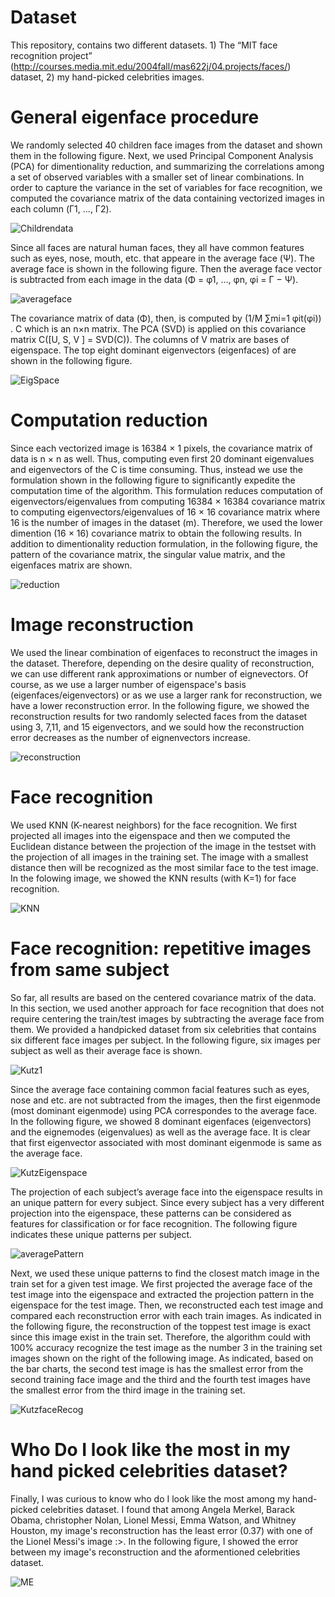 # Dataset
This repository, contains two different datasets. 1) The “MIT face recognition project” (http://courses.media.mit.edu/2004fall/mas622j/04.projects/faces/) dataset, 2) my hand-picked celebrities images.

# General eigenface procedure
We randomly selected 40 children face images from the dataset and shown them in the following figure. Next, we used Principal Component Analysis (PCA) for dimentionality reduction, and summarizing the correlations among a set of observed variables with a smaller set of linear combinations. In order to capture the variance in the set of variables for face recognition, we computed the covariance matrix of the data containing vectorized images in each column (Γ1, ..., Γ2).

![Childrendata](https://user-images.githubusercontent.com/43753085/104047465-4ee5bf80-51a7-11eb-8372-9b6b14363cdd.png)

Since all faces are natural human faces, they all have common features such as eyes, nose, mouth, etc. that appeare in the average face (Ψ). The average face is shown in the following figure. Then the average face vector is subtracted from each image in the data (Φ = φ1, ..., φn, φi = Γ − Ψ). 

![averageface](https://user-images.githubusercontent.com/43753085/104048518-f1eb0900-51a8-11eb-9ac7-b8bba5572104.png)

The covariance matrix of data (Φ), then, is computed by (1/M ∑mi=1 φit(φi)) . C which is an n×n matrix. The PCA (SVD) is applied on this covariance matrix C([U, S, V ] = SVD(C)). The columns of V matrix are bases of eigenspace. The top eight dominant eigenvectors (eigenfaces) of are shown in the following figure.

![EigSpace](https://user-images.githubusercontent.com/43753085/104048837-87869880-51a9-11eb-98e7-37639eb2e6ca.png)

# Computation reduction

Since each vectorized image is 16384 × 1 pixels, the covariance matrix of data is n × n as well. Thus, computing even first 20 dominant eigenvalues and eigenvectors of the C is time consuming. Thus, instead we use the formulation shown in the following figure to significantly expedite the computation time of the algorithm. This formulation reduces computation of eigenvectors/eigenvalues from computing 16384 × 16384 covariance matrix to computing eigenvectors/eigenvalues of 16 × 16 covariance matrix where 16 is the number of images in the dataset (m). Therefore, we used the lower dimention (16 × 16) covariance matrix to obtain the following results. In addition to dimentionality reduction formulation, in the following figure, the pattern of the covariance matrix, the singular value matrix, and the eigenfaces matrix are shown.

![reduction](https://user-images.githubusercontent.com/43753085/104049833-37103a80-51ab-11eb-91f7-8d2b90298e2a.png)

# Image reconstruction

We used the linear combination of eigenfaces to reconstruct the images in the dataset. Therefore, depending on the desire quality of reconstruction, we can use different rank approximations or number of eignevectors. Of course, as we use a larger number of eigenspace's basis (eigenfaces/eigenvectors) or as we use a larger rank for reconstruction, we have a lower reconstruction error. In the following figure, we showed the reconstruction results for two randomly selected faces from the dataset using 3, 7,11, and 15 eigenvectors, and we sould how the reconstruction error decreases as the number of eignenvectors increase.

![reconstruction](https://user-images.githubusercontent.com/43753085/104058584-92492980-51b9-11eb-9029-c21ec7ab7b83.png)

# Face recognition

We used KNN (K-nearest neighbors) for the face recognition. We first projected all images into the eigenspace and then we computed the Euclidean distance between the projection of the image in the testset with the projection of all images in the training set. The image with a smallest distance then will be recognized as the most similar face to the test image. In the folowing image, we showed the KNN results (with K=1) for face recognition.

![KNN](https://user-images.githubusercontent.com/43753085/104071170-363cd000-51ce-11eb-9e05-2b0734504bf7.png)

# Face recognition: repetitive images from same subject

So far, all results are based on the centered covariance matrix of the data. In this section, we used another approach for face recognition that does not require centering the train/test images by subtracting the average face from them. We provided a handpicked dataset from six celebrities that contains six different face images per subject.  In the following figure, six images per subject as well as their average face is shown.

![Kutz1](https://user-images.githubusercontent.com/43753085/104073030-4d7dbc80-51d2-11eb-84bc-b7958973cd36.png)

Since the average face containing common facial features such as eyes, nose and etc. are not subtracted from the images, then the first eigenmode (most dominant eigenmode) using PCA correspondes to the average face. In the following figure, we showed 8 dominant eigenfaces (eigenvectors) and the eignemodes (eigenvalues) as well as the average face. It is clear that first eigenvector associated with most dominant eigenmode is same as the average face.

![KutzEigenspace](https://user-images.githubusercontent.com/43753085/104073321-fe845700-51d2-11eb-8003-ca289fc83ef9.png)

The projection of each subject’s average face into the eigenspace results in an unique pattern for every subject. Since every subject has a very different projection into the eigenspace, these patterns can be considered as features for classification or for face recognition. The following figure indicates these unique patterns per subject.

![averagePattern](https://user-images.githubusercontent.com/43753085/104073704-fe388b80-51d3-11eb-81e0-63e3b0fc5618.png)

Next, we used these unique patterns to find the closest match image in the train set for a given test image. We first projected the average face of the test image into the eigenspace and extracted the projection pattern in the eigenspace for the test image. Then, we reconstructed each test image and compared each reconstruction error with each train images. As indicated in the following figure, the reconstruction of the toppest test image is exact since this image exist in the train set. Therefore, the algorithm could with 100% accuracy recognize the test image as the number 3 in the training set images shown on the right of the following image. As indicated, based on the bar charts, the second test image is has the smallest error from the second training face image and the third and the fourth test images have the smallest error from the third image in the training set.

![KutzfaceRecog](https://user-images.githubusercontent.com/43753085/104081548-005f1200-51f5-11eb-8547-657e2315c0e3.png)

# Who Do I look like the most in my hand picked celebrities dataset?

Finally, I was curious to know who do I look like the most among my hand-picked celebrities dataset. I found that among Angela Merkel, Barack Obama, christopher Nolan, Lionel Messi, Emma Watson, and Whitney Houston, my image's reconstruction has the least error (0.37) with one of the Lionel Messi's image :>. In the following figure, I showed the error between my image's reconstruction and the aformentioned celebrities dataset.

![ME](https://user-images.githubusercontent.com/43753085/104083559-4c19b780-5205-11eb-8a56-87413d592ee9.png)







